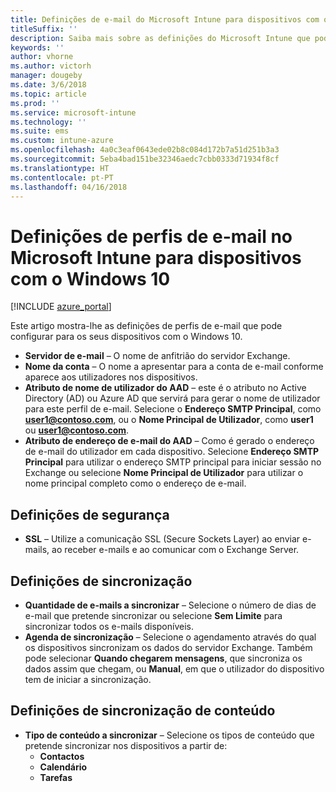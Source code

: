 ```yaml
---
title: Definições de e-mail do Microsoft Intune para dispositivos com o Windows 10
titleSuffix: ''
description: Saiba mais sobre as definições do Microsoft Intune que pode utilizar para configurar as definições de e-mail em dispositivos com o Windows 10.
keywords: ''
author: vhorne
ms.author: victorh
manager: dougeby
ms.date: 3/6/2018
ms.topic: article
ms.prod: ''
ms.service: microsoft-intune
ms.technology: ''
ms.suite: ems
ms.custom: intune-azure
ms.openlocfilehash: 4a0c3eaf0643ede02b8c084d172b7a51d251b3a3
ms.sourcegitcommit: 5eba4bad151be32346aedc7cbb0333d71934f8cf
ms.translationtype: HT
ms.contentlocale: pt-PT
ms.lasthandoff: 04/16/2018
---
```

# <a name="email-profile-settings-in-microsoft-intune-for-devices-running-windows-10"></a>Definições de perfis de e-mail no Microsoft Intune para dispositivos com o Windows 10

[!INCLUDE [azure_portal](./includes/azure_portal.md)]

Este artigo mostra-lhe as definições de perfis de e-mail que pode configurar para os seus dispositivos com o Windows 10.


- **Servidor de e-mail** – O nome de anfitrião do servidor Exchange.
- **Nome da conta** – O nome a apresentar para a conta de e-mail conforme aparece aos utilizadores nos dispositivos.
- **Atributo de nome de utilizador do AAD** – este é o atributo no Active Directory (AD) ou Azure AD que servirá para gerar o nome de utilizador para este perfil de e-mail. Selecione o **Endereço SMTP Principal**, como **user1@contoso.com**, ou o **Nome Principal de Utilizador**, como **user1** ou **user1@contoso.com**.
- **Atributo de endereço de e-mail do AAD** – Como é gerado o endereço de e-mail do utilizador em cada dispositivo. Selecione **Endereço SMTP Principal** para utilizar o endereço SMTP principal para iniciar sessão no Exchange ou selecione **Nome Principal de Utilizador** para utilizar o nome principal completo como o endereço de e-mail.


## <a name="security-settings"></a>Definições de segurança

- **SSL** – Utilize a comunicação SSL (Secure Sockets Layer) ao enviar e-mails, ao receber e-mails e ao comunicar com o Exchange Server.



## <a name="synchronization-settings"></a>Definições de sincronização

- **Quantidade de e-mails a sincronizar** – Selecione o número de dias de e-mail que pretende sincronizar ou selecione **Sem Limite** para sincronizar todos os e-mails disponíveis.
- **Agenda de sincronização** – Selecione o agendamento através do qual os dispositivos sincronizam os dados do servidor Exchange. Também pode selecionar **Quando chegarem mensagens**, que sincroniza os dados assim que chegam, ou **Manual**, em que o utilizador do dispositivo tem de iniciar a sincronização.

## <a name="content-sync-settings"></a>Definições de sincronização de conteúdo

- **Tipo de conteúdo a sincronizar** – Selecione os tipos de conteúdo que pretende sincronizar nos dispositivos a partir de:
    - **Contactos**
    - **Calendário**
    - **Tarefas**
